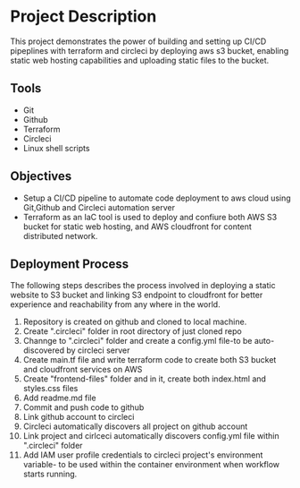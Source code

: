 # Project Description
This project demonstrates the power of building and setting up CI/CD pipeplines with terraform and circleci by deploying aws s3 bucket, enabling static web hosting capabilities and uploading static files to the bucket.

## Tools
* Git
* Github
* Terraform
* Circleci
* Linux shell scripts

## Objectives
* Setup a CI/CD pipeline to automate code deployment to aws cloud using Git,Github and Circleci automation server
* Terraform as an IaC tool is used to deploy and confiure both AWS S3 bucket for static web hosting, and AWS cloudfront for content distributed network.

## Deployment Process
The following steps describes the process involved in deploying a static website to S3 bucket and linking S3 endpoint to cloudfront for better experience and reachability from any where in the world.
1. Repository is created on github and cloned to local machine.
2. Create ".circleci" folder in root directory of just cloned repo
3. Channge to ".circleci" folder and create a config.yml file-to be auto-discovered by circleci server
4. Create main.tf file and write terraform code to create both S3 bucket and cloudfront services on AWS
5. Create "frontend-files" folder and in it, create both index.html and styles.css files
6. Add readme.md file
7. Commit and push code to github
8. Link github account to circleci
9. Circleci automatically discovers all project on github account
10. Link project and cirlceci automatically discovers config.yml file within ".circleci" folder
11. Add IAM user profile credentials to circleci project's environment variable- to be used within the container environment when workflow starts running.




